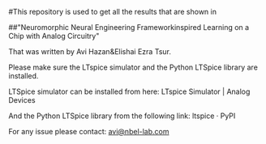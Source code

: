 #This repository is used to get all the results that are shown in 

##"Neuromorphic Neural Engineering Frameworkinspired Learning on a Chip with Analog Circuitry"

That was written by Avi Hazan&Elishai Ezra Tsur.

Please make sure the LTspice simulator and the Python LTSpice library are installed.

LTSpice simulator can be installed from here:
LTspice Simulator | Analog Devices

And the Python LTSpice library from the following link:
ltspice · PyPI

For any issue please contact:
avi@nbel-lab.com
